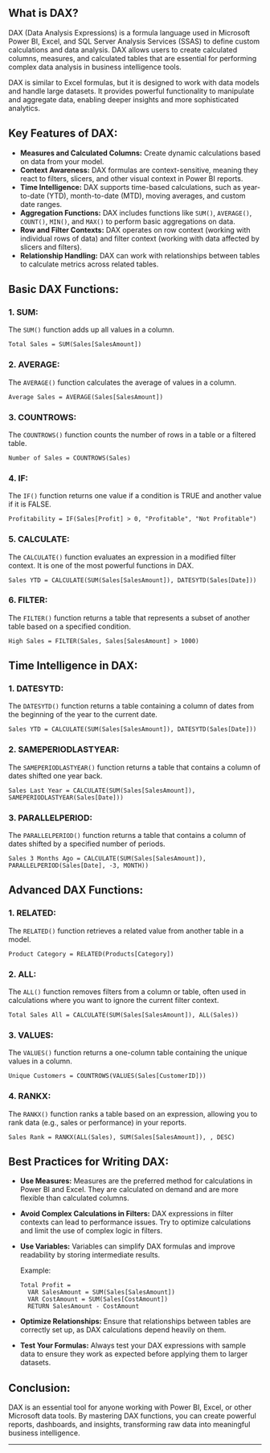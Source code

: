 ## What is DAX?

DAX (Data Analysis Expressions) is a formula language used in Microsoft Power BI, Excel, and SQL Server Analysis Services (SSAS) to define custom calculations and data analysis. DAX allows users to create calculated columns, measures, and calculated tables that are essential for performing complex data analysis in business intelligence tools.

DAX is similar to Excel formulas, but it is designed to work with data models and handle large datasets. It provides powerful functionality to manipulate and aggregate data, enabling deeper insights and more sophisticated analytics.

## Key Features of DAX:
- **Measures and Calculated Columns:** Create dynamic calculations based on data from your model.
- **Context Awareness:** DAX formulas are context-sensitive, meaning they react to filters, slicers, and other visual context in Power BI reports.
- **Time Intelligence:** DAX supports time-based calculations, such as year-to-date (YTD), month-to-date (MTD), moving averages, and custom date ranges.
- **Aggregation Functions:** DAX includes functions like `SUM()`, `AVERAGE()`, `COUNT()`, `MIN()`, and `MAX()` to perform basic aggregations on data.
- **Row and Filter Contexts:** DAX operates on row context (working with individual rows of data) and filter context (working with data affected by slicers and filters).
- **Relationship Handling:** DAX can work with relationships between tables to calculate metrics across related tables.

## Basic DAX Functions:

### 1. **SUM:**
The `SUM()` function adds up all values in a column.

```dax
Total Sales = SUM(Sales[SalesAmount])
```

### 2. **AVERAGE:**
The `AVERAGE()` function calculates the average of values in a column.

```dax
Average Sales = AVERAGE(Sales[SalesAmount])
```

### 3. **COUNTROWS:**
The `COUNTROWS()` function counts the number of rows in a table or a filtered table.

```dax
Number of Sales = COUNTROWS(Sales)
```

### 4. **IF:**
The `IF()` function returns one value if a condition is TRUE and another value if it is FALSE.

```dax
Profitability = IF(Sales[Profit] > 0, "Profitable", "Not Profitable")
```

### 5. **CALCULATE:**
The `CALCULATE()` function evaluates an expression in a modified filter context. It is one of the most powerful functions in DAX.

```dax
Sales YTD = CALCULATE(SUM(Sales[SalesAmount]), DATESYTD(Sales[Date]))
```

### 6. **FILTER:**
The `FILTER()` function returns a table that represents a subset of another table based on a specified condition.

```dax
High Sales = FILTER(Sales, Sales[SalesAmount] > 1000)
```

## Time Intelligence in DAX:

### 1. **DATESYTD:**
The `DATESYTD()` function returns a table containing a column of dates from the beginning of the year to the current date.

```dax
Sales YTD = CALCULATE(SUM(Sales[SalesAmount]), DATESYTD(Sales[Date]))
```

### 2. **SAMEPERIODLASTYEAR:**
The `SAMEPERIODLASTYEAR()` function returns a table that contains a column of dates shifted one year back.

```dax
Sales Last Year = CALCULATE(SUM(Sales[SalesAmount]), SAMEPERIODLASTYEAR(Sales[Date]))
```

### 3. **PARALLELPERIOD:**
The `PARALLELPERIOD()` function returns a table that contains a column of dates shifted by a specified number of periods.

```dax
Sales 3 Months Ago = CALCULATE(SUM(Sales[SalesAmount]), PARALLELPERIOD(Sales[Date], -3, MONTH))
```

## Advanced DAX Functions:

### 1. **RELATED:**
The `RELATED()` function retrieves a related value from another table in a model.

```dax
Product Category = RELATED(Products[Category])
```

### 2. **ALL:**
The `ALL()` function removes filters from a column or table, often used in calculations where you want to ignore the current filter context.

```dax
Total Sales All = CALCULATE(SUM(Sales[SalesAmount]), ALL(Sales))
```

### 3. **VALUES:**
The `VALUES()` function returns a one-column table containing the unique values in a column.

```dax
Unique Customers = COUNTROWS(VALUES(Sales[CustomerID]))
```

### 4. **RANKX:**
The `RANKX()` function ranks a table based on an expression, allowing you to rank data (e.g., sales or performance) in your reports.

```dax
Sales Rank = RANKX(ALL(Sales), SUM(Sales[SalesAmount]), , DESC)
```

## Best Practices for Writing DAX:

- **Use Measures:** Measures are the preferred method for calculations in Power BI and Excel. They are calculated on demand and are more flexible than calculated columns.
- **Avoid Complex Calculations in Filters:** DAX expressions in filter contexts can lead to performance issues. Try to optimize calculations and limit the use of complex logic in filters.
- **Use Variables:** Variables can simplify DAX formulas and improve readability by storing intermediate results.
  
  Example:
  ```dax
  Total Profit = 
    VAR SalesAmount = SUM(Sales[SalesAmount])
    VAR CostAmount = SUM(Sales[CostAmount])
    RETURN SalesAmount - CostAmount
  ```

- **Optimize Relationships:** Ensure that relationships between tables are correctly set up, as DAX calculations depend heavily on them.
- **Test Your Formulas:** Always test your DAX expressions with sample data to ensure they work as expected before applying them to larger datasets.

## Conclusion:
DAX is an essential tool for anyone working with Power BI, Excel, or other Microsoft data tools. By mastering DAX functions, you can create powerful reports, dashboards, and insights, transforming raw data into meaningful business intelligence.

---
